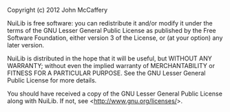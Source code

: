 Copyright (c) 2012 John McCaffery 

NuiLib is free software: you can redistribute it and/or modify
it under the terms of the GNU Lesser General Public License as published by
the Free Software Foundation, either version 3 of the License, or
(at your option) any later version.

NuiLib is distributed in the hope that it will be useful,
but WITHOUT ANY WARRANTY; without even the implied warranty of
MERCHANTABILITY or FITNESS FOR A PARTICULAR PURPOSE.  See the
GNU Lesser General Public License for more details.

You should have received a copy of the GNU Lesser General Public License
along with NuiLib.  If not, see &lt;<a href="http://www.gnu.org/licenses/">http://www.gnu.org/licenses/</a>&gt;.
